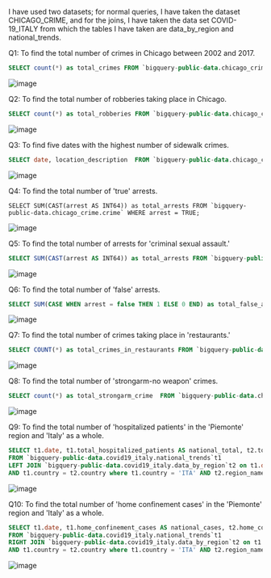 I have used two datasets; for normal queries, I have taken the dataset CHICAGO_CRIME, and for the joins, I have taken the data set COVID-19_ITALY from which the tables I have taken are data_by_region and national_trends.

Q1: To find the total number of crimes in Chicago between 2002 and 2017.
```SQL
SELECT count(*) as total_crimes FROM `bigquery-public-data.chicago_crime.crime` where year between 2002 and 2017;
```
![image](https://github.com/lyudmilabaruah/lyudmilabaruah/assets/154314534/4bb0667b-7fba-4460-be01-bb4854103d35)

Q2: To find the total number of robberies taking place in Chicago.
```SQL
SELECT count(*) as total_robberies FROM `bigquery-public-data.chicago_crime.crime` where primary_type = 'ROBBERY';
```
![image](https://github.com/lyudmilabaruah/lyudmilabaruah/assets/154314534/0b7c6208-db6d-4f4c-bbdb-472f63e7f111)

Q3: To find five dates with the highest number of sidewalk crimes.
 ```SQL
SELECT date, location_description  FROM `bigquery-public-data.chicago_crime.crime` Where location_description = 'SIDEWALK' order by location_description desc Limit 5;
```
![image](https://github.com/lyudmilabaruah/lyudmilabaruah/assets/154314534/16e9b736-9180-4202-b818-9123bb0f379a)

Q4: To find the total number of 'true' arrests.
```
SELECT SUM(CAST(arrest AS INT64)) as total_arrests FROM `bigquery-public-data.chicago_crime.crime` WHERE arrest = TRUE;
```
![image](https://github.com/lyudmilabaruah/lyudmilabaruah/assets/154314534/b355ae52-7cf7-427e-9e59-ed025b9fd612)

Q5: To find the total number of arrests for 'criminal sexual assault.'
```SQL
SELECT SUM(CAST(arrest AS INT64)) as total_arrests FROM `bigquery-public-data.chicago_crime.crime` WHERE primary_type = 'CRIMINAL SEXUAL ASSAULT' AND arrest = true;
```
![image](https://github.com/lyudmilabaruah/lyudmilabaruah/assets/154314534/6ca3b32a-718f-4801-9806-25e968e3bfa9)

Q6: To find the total number of 'false' arrests.
```SQL
SELECT SUM(CASE WHEN arrest = false THEN 1 ELSE 0 END) as total_false_arrests FROM `bigquery-public-data.chicago_crime.crime`;
```
![image](https://github.com/lyudmilabaruah/lyudmilabaruah/assets/154314534/0cab9cd0-bd40-423d-a0a2-f6bee79ff484)

Q7: To find the total number of crimes taking place in 'restaurants.'
```SQL
SELECT COUNT(*) as total_crimes_in_restaurants FROM `bigquery-public-data.chicago_crime.crime` WHERE location_description = 'RESTAURANT';
```
![image](https://github.com/lyudmilabaruah/lyudmilabaruah/assets/154314534/e4fb121f-1731-49fc-af4a-279f91497cb1)

Q8: To find the total number of 'strongarm-no weapon' crimes.
```SQL
SELECT count(*) as total_strongarm_crime  FROM `bigquery-public-data.chicago_crime.crime` where description = 'STRONGARM - NO WEAPON';
```
![image](https://github.com/lyudmilabaruah/lyudmilabaruah/assets/154314534/387955bc-4beb-4ebb-9cdd-e4d197b3d71d)

Q9: To find the total number of 'hospitalized patients' in the 'Piemonte' region and 'Italy' as a whole.
```SQL
SELECT t1.date, t1.total_hospitalized_patients AS national_total, t2.total_hospitalized_patients AS piemonte_total
FROM `bigquery-public-data.covid19_italy.national_trends`t1
LEFT JOIN `bigquery-public-data.covid19_italy.data_by_region`t2 on t1.date = t2.date
AND t1.country = t2.country where t1.country = 'ITA' AND t2.region_name = 'Piemonte';
```
![image](https://github.com/lyudmilabaruah/lyudmilabaruah/assets/154314534/f3e1edd7-2b01-4999-8cbc-10d163dce3d6)

Q10: To find the total number of 'home confinement cases' in the 'Piemonte' region and 'Italy' as a whole.
```SQL
SELECT t1.date, t1.home_confinement_cases AS national_cases, t2.home_confinement_cases AS piemonte_cases
FROM `bigquery-public-data.covid19_italy.national_trends`t1
RIGHT JOIN `bigquery-public-data.covid19_italy.data_by_region`t2 on t1.date = t2.date
AND t1.country = t2.country where t1.country = 'ITA' AND t2.region_name = 'Piemonte';
```
![image](https://github.com/lyudmilabaruah/lyudmilabaruah/assets/154314534/27cd71ea-e2b4-4140-86c2-78937c80efc2)













